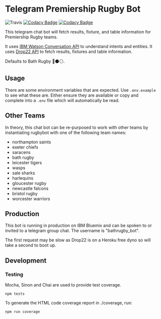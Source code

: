 # Telegram Premiership Rugby Bot

![Travis](https://travis-ci.org/bobbyshaw/bathrugby_bot.svg)
[![Codacy Badge](https://api.codacy.com/project/badge/Grade/2b80a2431bd949298419db4bfb2a59d5)](https://www.codacy.com/app/tar20_154/bathrugby_bot?utm_source=github.com&amp;utm_medium=referral&amp;utm_content=bobbyshaw/bathrugby_bot&amp;utm_campaign=Badge_Grade)
[![Codacy Badge](https://api.codacy.com/project/badge/Coverage/2b80a2431bd949298419db4bfb2a59d5)](https://www.codacy.com/app/tar20_154/bathrugby_bot?utm_source=github.com&amp;utm_medium=referral&amp;utm_content=bobbyshaw/bathrugby_bot&amp;utm_campaign=Badge_Coverage)

This telegram chat bot will fetch results, fixture, and table information for Premiership Rugby teams.

It uses [IBM Watson Conversation API](https://www.ibm.com/watson/developercloud/conversation.html) to understand intents and entities.
It uses [Drop22 API](https://api.drop22.net/) to fetch results, fixtures and table information.

Defaults to Bath Rugby 🔵⚫️⚪️.

## Usage

There are some environment variables that are expected.  Use `.env.example` to see what these are. Either ensure they are available or copy and complete into a `.env` file which will automatically be read.

## Other Teams

In theory, this chat bot can be re-purposed to work with other teams by instantiating rugbybot with one of the following team names:

- northampton saints
- exeter chiefs
- saracens
- bath rugby
- leicester tigers
- wasps
- sale sharks
- harlequins
- gloucester rugby
- newcastle falcons
- bristol rugby
- worcester warriors


## Production

This bot is running in production on IBM Bluemix and can be spoken to or invited to a telegram group chat. The username is "bathrugby_bot".

The first request may be slow as Drop22 is on a Heroku free dyno so will take a second to boot up.

## Development

### Testing

Mocha, Sinon and Chai are used to provide test coverage.

`npm tests`

To generate the HTML code coverage report in ./coverage, run:

`npm run coverage`
